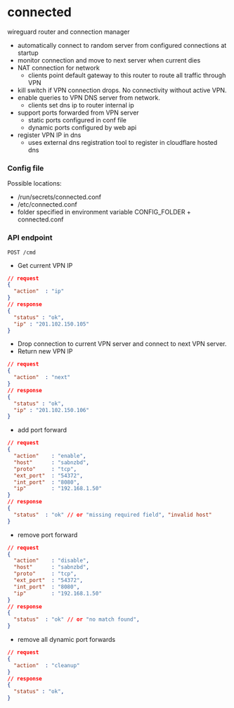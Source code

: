 # connected

wireguard router and connection manager

- automatically connect to random server from configured connections at startup
- monitor connection and move to next server when current dies
- NAT connection for network
  - clients point default gateway to this router to route all traffic through VPN
- kill switch if VPN connection drops. No connectivity without active VPN.
- enable queries to VPN DNS server from network. 
  - clients set dns ip to router internal ip 
- support ports forwarded from VPN server
  - static ports configured in conf file
  - dynamic ports configured by web api
- register VPN IP in dns
  - uses external dns registration tool to register in cloudflare hosted dns

### Config file
Possible locations:
- /run/secrets/connected.conf
- /etc/connected.conf
- folder specified in environment variable  CONFIG_FOLDER + connected.conf

### API endpoint
```
POST /cmd 
```
- Get current VPN IP
```json
// request
{
  "action"  : "ip"
}
// response
{
  "status" : "ok", 
  "ip" : "201.102.150.105"
}
```
- Drop connection to current VPN server and connect to next VPN server.
- Return new VPN IP
```json
// request
{
  "action"  : "next"
}
// response
{
  "status" : "ok", 
  "ip" : "201.102.150.106"
}
```
- add port forward
```json
// request
{
  "action"    : "enable",
  "host"      : "sabnzbd",
  "proto"     : "tcp",
  "ext_port"  : "54372",
  "int_port"  : "8080",
  "ip"        : "192.168.1.50"
} 
// response
{
  "status"  : "ok" // or "missing required field", "invalid host"
}
```
- remove port forward
```json
// request
{
  "action"    : "disable",
  "host"      : "sabnzbd",
  "proto"     : "tcp",
  "ext_port"  : "54372",
  "int_port"  : "8080",
  "ip"        : "192.168.1.50"
} 
// response
{
  "status"  : "ok" // or "no match found", 
}
```
- remove all dynamic port forwards
```json
// request
{
  "action"  : "cleanup"
}
// response
{
  "status" : "ok", 
}
```